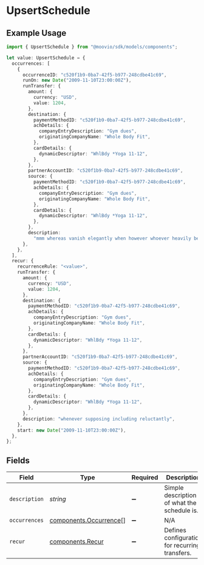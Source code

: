 # UpsertSchedule

## Example Usage

```typescript
import { UpsertSchedule } from "@moovio/sdk/models/components";

let value: UpsertSchedule = {
  occurrences: [
    {
      occurrenceID: "c520f1b9-0ba7-42f5-b977-248cdbe41c69",
      runOn: new Date("2009-11-10T23:00:00Z"),
      runTransfer: {
        amount: {
          currency: "USD",
          value: 1204,
        },
        destination: {
          paymentMethodID: "c520f1b9-0ba7-42f5-b977-248cdbe41c69",
          achDetails: {
            companyEntryDescription: "Gym dues",
            originatingCompanyName: "Whole Body Fit",
          },
          cardDetails: {
            dynamicDescriptor: "WhlBdy *Yoga 11-12",
          },
        },
        partnerAccountID: "c520f1b9-0ba7-42f5-b977-248cdbe41c69",
        source: {
          paymentMethodID: "c520f1b9-0ba7-42f5-b977-248cdbe41c69",
          achDetails: {
            companyEntryDescription: "Gym dues",
            originatingCompanyName: "Whole Body Fit",
          },
          cardDetails: {
            dynamicDescriptor: "WhlBdy *Yoga 11-12",
          },
        },
        description:
          "mmm whereas vanish elegantly when however whoever heavily because fencing",
      },
    },
  ],
  recur: {
    recurrenceRule: "<value>",
    runTransfer: {
      amount: {
        currency: "USD",
        value: 1204,
      },
      destination: {
        paymentMethodID: "c520f1b9-0ba7-42f5-b977-248cdbe41c69",
        achDetails: {
          companyEntryDescription: "Gym dues",
          originatingCompanyName: "Whole Body Fit",
        },
        cardDetails: {
          dynamicDescriptor: "WhlBdy *Yoga 11-12",
        },
      },
      partnerAccountID: "c520f1b9-0ba7-42f5-b977-248cdbe41c69",
      source: {
        paymentMethodID: "c520f1b9-0ba7-42f5-b977-248cdbe41c69",
        achDetails: {
          companyEntryDescription: "Gym dues",
          originatingCompanyName: "Whole Body Fit",
        },
        cardDetails: {
          dynamicDescriptor: "WhlBdy *Yoga 11-12",
        },
      },
      description: "whenever supposing including reluctantly",
    },
    start: new Date("2009-11-10T23:00:00Z"),
  },
};
```

## Fields

| Field                                                            | Type                                                             | Required                                                         | Description                                                      |
| ---------------------------------------------------------------- | ---------------------------------------------------------------- | ---------------------------------------------------------------- | ---------------------------------------------------------------- |
| `description`                                                    | *string*                                                         | :heavy_minus_sign:                                               | Simple description of what the schedule is.                      |
| `occurrences`                                                    | [components.Occurrence](../../models/components/occurrence.md)[] | :heavy_minus_sign:                                               | N/A                                                              |
| `recur`                                                          | [components.Recur](../../models/components/recur.md)             | :heavy_minus_sign:                                               | Defines configuration for recurring transfers.                   |